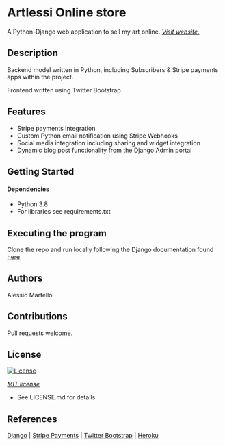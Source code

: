 # Artlessi Online store

A Python-Django web application to sell my art online.
 *[Visit website.](https://www.artlessi.co.uk)*

## Description

Backend model written in Python, including Subscribers & Stripe payments apps within the project.

Frontend written using Twitter Bootstrap
## Features

* Stripe payments integration
* Custom Python email notification using Stripe Webhooks
* Social media integration including sharing and widget integration
* Dynamic blog post functionality from the Django Admin portal

## Getting Started

#### Dependencies

* Python 3.8
* For libraries see requirements.txt

## Executing the program

Clone the repo and run locally following the Django documentation found [here](https://docs.djangoproject.com/en/4.0/intro/tutorial01/#the-development-server)


## Authors

Alessio Martello

## Contributions

Pull requests welcome.

## License

[![License](http://img.shields.io/:license-mit-blue.svg?style=flat-square)](http://badges.mit-license.org)

*[MIT license](http://opensource.org/licenses/mit-license.php)*
* See LICENSE.md for details.

## References 

[Django](https://docs.djangoproject.com/en/4.0/) |
[Stripe Payments](https://stripe.com/docs) |
[Twitter Bootstrap](https://getbootstrap.com/) |
[Heroku](https://www.heroku.com/)